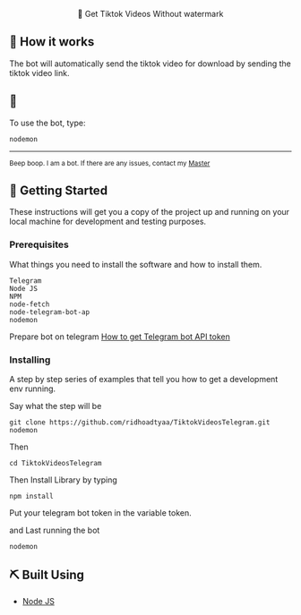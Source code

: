<p align="center"> 🤖 Get Tiktok Videos Without watermark
    <br> 
</p>


## 💭 How it works

The bot will automatically send the tiktok video for download by sending the tiktok video link.

## 🎈 

To use the bot, type:

```
nodemon
```
---

<sup>Beep boop. I am a bot. If there are any issues, contact my [Master](https://facebook.com/r.aditya2603)</sup>


## 🏁 Getting Started 

These instructions will get you a copy of the project up and running on your local machine for development and testing purposes.

### Prerequisites

What things you need to install the software and how to install them.

```
Telegram
Node JS
NPM
node-fetch
node-telegram-bot-ap
nodemon
```

Prepare bot on telegram [How to get Telegram bot API token](https://www.siteguarding.com/en/how-to-get-telegram-bot-api-token)

### Installing

A step by step series of examples that tell you how to get a development env running.

Say what the step will be

```
git clone https://github.com/ridhoadtyaa/TiktokVideosTelegram.git
nodemon
```

Then

```
cd TiktokVideosTelegram
```

Then Install Library by typing
```
npm install
```

Put your telegram bot token in the variable token.

and Last running the bot
```
nodemon
```

## ⛏️ Built Using <a name = "built_using"></a>

- [Node JS](https://nodejs.com)

